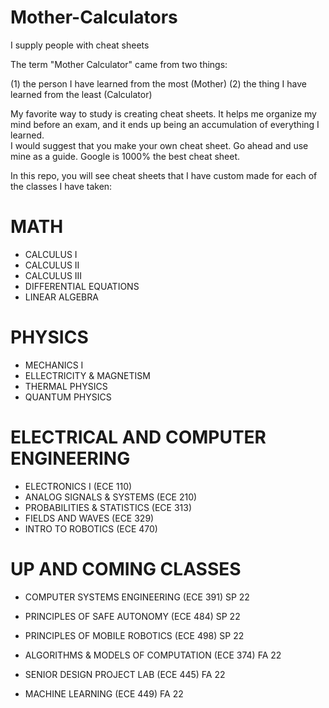 # Mother-Calculators
I supply people with cheat sheets

The term "Mother Calculator" came from two things:

(1) the person I have learned from the most (Mother)
(2) the thing  I have learned from the least (Calculator)

My favorite way to study is creating cheat sheets. 
It helps me organize my mind before an exam, and it ends 
up being an accumulation of everything I learned.  
I would suggest that you make your own cheat sheet. 
Go ahead and use mine as a guide. 
Google is 1000% the best cheat sheet.

In this repo, you will see cheat sheets that I have custom made for each of the classes I have taken:

MATH
=============
- CALCULUS I
- CALCULUS II
- CALCULUS III
- DIFFERENTIAL EQUATIONS
- LINEAR ALGEBRA

PHYSICS
=============
- MECHANICS I
- ELLECTRICITY & MAGNETISM
- THERMAL PHYSICS
- QUANTUM PHYSICS

ELECTRICAL AND COMPUTER ENGINEERING
===================================
- ELECTRONICS I (ECE 110)
- ANALOG SIGNALS & SYSTEMS (ECE 210)
- PROBABILITIES & STATISTICS (ECE 313)
- FIELDS AND WAVES (ECE 329)
- INTRO TO ROBOTICS (ECE 470)

UP AND COMING CLASSES
==================================
- COMPUTER SYSTEMS ENGINEERING (ECE 391) SP 22
- PRINCIPLES OF SAFE AUTONOMY (ECE 484) SP 22
- PRINCIPLES OF MOBILE ROBOTICS (ECE 498) SP 22

- ALGORITHMS & MODELS OF COMPUTATION (ECE 374) FA 22
- SENIOR DESIGN PROJECT LAB (ECE 445) FA 22
- MACHINE LEARNING (ECE 449) FA 22

